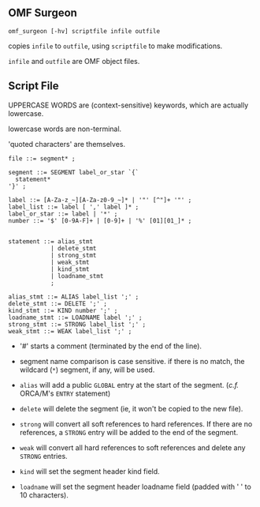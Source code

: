 OMF Surgeon
-----------

```
omf_surgeon [-hv] scriptfile infile outfile
```

copies `infile` to `outfile`, using `scriptfile` to make modifications.

`infile` and `outfile` are OMF object files.

Script File
-----------

UPPERCASE WORDS are (context-sensitive) keywords, which are actually lowercase.

lowercase words are non-terminal.

'quoted characters' are themselves.

```
file ::= segment* ; 

segment ::= SEGMENT label_or_star `{`
  statement* 
'}' ;

label ::= [A-Za-z_~][A-Za-z0-9_~]* | '"' [^"]+ '"' ;
label_list ::= label [ ',' label ]* ;
label_or_star ::= label | '*' ;
number ::= '$' [0-9A-F]+ | [0-9]+ | '%' [01][01_]* ;


statement ::= alias_stmt 
            | delete_stmt
            | strong_stmt
            | weak_stmt
            | kind_stmt
            | loadname_stmt
            ;

alias_stmt ::= ALIAS label_list ';' ;
delete_stmt ::= DELETE ';' ;
kind_stmt ::= KIND number ';' ;
loadname_stmt ::= LOADNAME label ';' ;
strong_stmt ::= STRONG label_list ';' ;
weak_stmt ::= WEAK label_list ';' ;

```
* '#' starts a comment (terminated by the end of the line).

* segment name comparison is case sensitive.  if there is no match, the wildcard (`*`) segment, if any, will be used.

* `alias` will add a public `GLOBAL` entry at the start of the segment. (*c.f.* ORCA/M's `ENTRY` statement)

* `delete` will delete the segment (ie, it won't be copied to the new file).

* `strong` will convert all soft references to hard references.  If there are no references, a `STRONG` entry will be added to the end of the segment.

* `weak` will convert all hard references to soft references and delete any `STRONG` entries.

* `kind` will set the segment header kind field.

* `loadname` will set the segment header loadname field (padded with ' ' to 10 characters).

